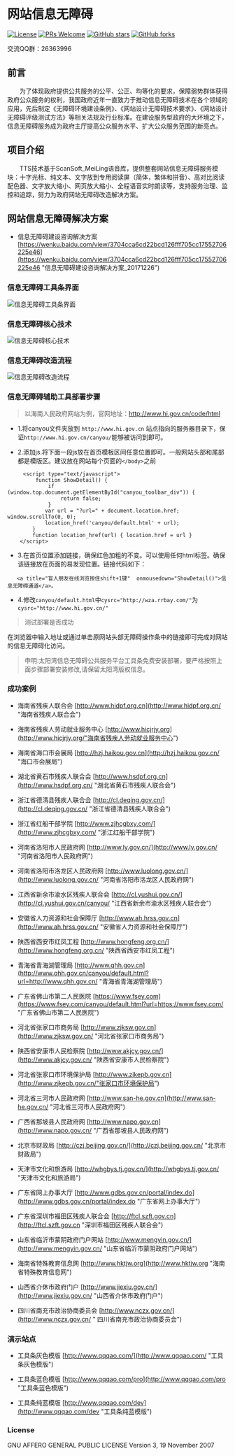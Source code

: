 ﻿# 网站信息无障碍
[![License](https://img.shields.io/badge/license-MIT-blue.svg)](LICENSE)
[![PRs Welcome](https://img.shields.io/badge/PRs-welcome-brightgreen.svg)](https://github.com/gemgin/AmblyopiaTool/pulls)
[![GitHub stars](https://img.shields.io/github/stars/gemgin/AmblyopiaTool.svg?style=social&label=Stars)](https://github.com/gemgin/AmblyopiaTool)
[![GitHub forks](https://img.shields.io/github/forks/gemgin/AmblyopiaTool.svg?style=social&label=Fork)](https://github.com/gemgin/AmblyopiaTool)

交流QQ群：26363996

## 前言

　　为了体现政府提供公共服务的公平、公正、均等化的要求，保障弱势群体获得政府公众服务的权利，我国政府近年一直致力于推动信息无障碍技术在各个领域的应用，先后制定《无障碍环境建设条例》、《网站设计无障碍技术要求》、《网站设计无障碍评级测试方法》等相关法规及行业标准。在建设服务型政府的大环境之下，信息无障碍服务成为政府主厅提高公众服务水平、扩大公众服务范围的新亮点。

## 项目介绍

　　TTS技术基于ScanSoft_MeiLing语音库，提供整套网站信息无障碍服务模块：十字光标、纯文本、文字放到专用阅读屏（简体，繁体和拼音）、高对比阅读配色器、文字放大缩小、网页放大缩小、全程语音实时朗读等，支持服务治理、监控和追踪，努力为政府网站无障碍改造解决方案。

## 网站信息无障碍解决方案
   
- 信息无障碍建设咨询解决方案 [https://wenku.baidu.com/view/3704cca6cd22bcd126fff705cc17552706225e46](https://wenku.baidu.com/view/3704cca6cd22bcd126fff705cc17552706225e46 "信息无障碍建设咨询解决方案_20171226")  

### 信息无障碍工具条界面
![信息无障碍工具条界面](doc/%E6%97%A0%E9%9A%9C%E7%A2%8D%E5%B7%A5%E5%85%B7%E6%9D%A1%E7%95%8C%E9%9D%A2.png)

### 信息无障碍核心技术
![信息无障碍核心技术](doc/%E4%BF%A1%E6%81%AF%E6%97%A0%E9%9A%9C%E7%A2%8D%E6%A0%B8%E5%BF%83%E6%8A%80%E6%9C%AF.jpg)

### 信息无障碍改造流程
![信息无障碍改造流程](doc/%E6%97%A0%E9%9A%9C%E7%A2%8D%E6%9C%8D%E5%8A%A1%E6%B5%81%E7%A8%8B.jpg)

### 信息无障碍辅助工具部署步骤

> 以海南人民政府网站为例，官网地址：http://www.hi.gov.cn/code/html

- 1.将canyou文件夹放到 ```http://www.hi.gov.cn``` 站点指向的服务器目录下，保证```http://www.hi.gov.cn/canyou/```能够被访问到即可。

- 2.添加js.将下面一段js放在首页模板区间任意位置即可。一般网站头部和尾部都是模版区。建议放在网站每个页面的```</body>```之前
```
     <script type="text/javascript">
         function ShowDetail() {
             if (window.top.document.getElementById("canyou_toolbar_div")) {
                 return false;
             }
            var url = "?url=" + document.location.href; window.scrollTo(0, 0);
            location_href('canyou/default.html' + url);
        }
        function location_href(url) { location.href = url }
    </script>
```
- 3.在首页位置添加链接，确保红色加粗的不变。可以使用任何html标签。确保该链接放在页面的易发现位置。链接代码如下：
```
   <a title="盲人朋友在线浏览按住shift+1键"  onmousedown="ShowDetail()">信息无障碍通道</a>。
```
- 4.修改```canyou/default.html```中```cysrc="http://wza.rrbay.com/"```为```cysrc="http://www.hi.gov.cn/" ```


> 测试部署是否成功

   在浏览器中输入地址或通过单击原网站头部无障碍操作条中的链接即可完成对网站的信息无障碍化访问。

> 申明:太阳湾信息无障碍公共服务平台工具条免费安装部署，要严格按照上面步骤部署安装修改,请保留太阳湾版权信息。

### 成功案例

- 海南省残疾人联合会 [http://www.hidpf.org.cn](http://www.hidpf.org.cn/ "海南省残疾人联合会")

- 海南省残疾人劳动就业服务中心 [http://www.hicjrjy.org](http://www.hicjrjy.org/"海南省残疾人劳动就业服务中心")

- 海南省海口市会展局 [http://hzj.haikou.gov.cn](http://hzj.haikou.gov.cn/ "海口市会展局")

- 湖北省黄石市残疾人联合会 [http://www.hsdpf.org.cn](http://www.hsdpf.org.cn/ "湖北省黄石市残疾人联合会")

- 浙江省德清县残疾人联合会 [http://cl.deqing.gov.cn/](http://cl.deqing.gov.cn/ "浙江省德清县残疾人联合会")

- 浙江省红船干部学院 [http://www.zjhcgbxy.com/](http://www.zjhcgbxy.com/ "浙江红船干部学院")

- 河南省洛阳市人民政府网 [http://www.ly.gov.cn/](http://www.ly.gov.cn/ "河南省洛阳市人民政府网")

- 河南省洛阳市洛龙区人民政府网 [http://www.luolong.gov.cn/](http://www.luolong.gov.cn/ "河南省洛阳市洛龙区人民政府网")

- 江西省新余市渝水区残疾人联合会 [http://cl.yushui.gov.cn/](http://cl.yushui.gov.cn/canyou/ "江西省新余市渝水区残疾人联合会")

- 安徽省人力资源和社会保障厅 [http://www.ah.hrss.gov.cn](http://www.ah.hrss.gov.cn/ "安徽省人力资源和社会保障厅")

- 陕西省西安市红凤工程 [http://www.hongfeng.org.cn/](http://www.hongfeng.org.cn/ "陕西省西安市红凤工程")

- 青海省青海湖管理局 [http://www.qhh.gov.cn](http://www.qhh.gov.cn/canyou/default.html?url=http://www.qhh.gov.cn/ "青海省青海湖管理局")

- 广东省佛山市第二人民医院 [https://www.fsey.com](https://www.fsey.com/canyou/default.html?url=https://www.fsey.com/ "广东省佛山市第二人民医院")

- 河北省张家口市商务局 [http://www.zjksw.gov.cn](http://www.zjksw.gov.cn/ "河北省张家口市商务局")

- 陕西省安康市人民检察院 [http://www.akjcy.gov.cn/](http://www.akjcy.gov.cn/ "陕西省安康市人民检察院")

- 河北省张家口市环境保护局 [http://www.zjkepb.gov.cn](http://www.zjkepb.gov.cn/"张家口市环境保护局")

- 河北省三河市人民政府网 [http://www.san-he.gov.cn](http://www.san-he.gov.cn/ "河北省三河市人民政府网")

- 广西省那坡县人民政府网 [http://www.napo.gov.cn](http://www.napo.gov.cn/ "广西省那坡县人民政府网")

- 北京市财政局 [http://czj.beijing.gov.cn/](http://czj.beijing.gov.cn/ "北京市财政局")

- 天津市文化和旅游局 [http://whgbys.tj.gov.cn/](http://whgbys.tj.gov.cn/ "天津市文化和旅游局")

- 广东省网上办事大厅 [http://www.gdbs.gov.cn/portal/index.do](http://www.gdbs.gov.cn/portal/index.do "广东省网上办事大厅")

- 广东省深圳市福田区残疾人联合会 [http://ftcl.szft.gov.cn](http://ftcl.szft.gov.cn "深圳市福田区残疾人联合会")

- 山东省临沂市蒙阴政府门户网站 [http://www.mengyin.gov.cn/](http://www.mengyin.gov.cn/ "山东省临沂市蒙阴政府门户网站")

- 海南省特殊教育信息网 [http://www.hktjw.org](http://www.hktjw.org "海南省特殊教育信息网")

- 山西省介休市政府门户 [http://www.jiexiu.gov.cn/](http://www.jiexiu.gov.cn/ "山西省介休市政府门户")

- 四川省南充市政治协商委员会 [http://www.nczx.gov.cn/](http://www.nczx.gov.cn/ " 四川省南充市政治协商委员会")

### 演示站点

- 工具条灰色模版 [http://www.qqqao.com/](http://www.qqqao.com/ "工具条灰色模版")

- 工具条蓝色模版 [http://www.qqqao.com/pro](http://www.qqqao.com/pro "工具条蓝色模版")

- 工具条纯蓝模版 [http://www.qqqao.com/dev](http://www.qqqao.com/dev "工具条纯蓝模版")

### License

GNU AFFERO GENERAL PUBLIC LICENSE Version 3, 19 November 2007
